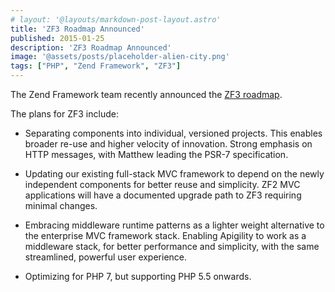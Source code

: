 ```yaml
---
# layout: '@layouts/markdown-post-layout.astro'
title: 'ZF3 Roadmap Announced'
published: 2015-01-25
description: 'ZF3 Roadmap Announced'
image: '@assets/posts/placeholder-alien-city.png'
tags: ["PHP", "Zend Framework", "ZF3"]
---
```


The Zend Framework team recently announced the [ZF3 roadmap](http://framework.zend.com/blog/announcing-the-zend-framework-3-roadmap.html).

The plans for ZF3 include:

* Separating components into individual, versioned projects. This enables broader re-use and higher velocity of innovation.
Strong emphasis on HTTP messages, with Matthew leading the PSR-7 specification.

* Updating our existing full-stack MVC framework to depend on the newly independent components for better reuse and simplicity. ZF2 MVC applications will have a documented upgrade path to ZF3 requiring minimal changes.

* Embracing middleware runtime patterns as a lighter weight alternative to the enterprise MVC framework stack.
Enabling Apigility to work as a middleware stack, for better performance and simplicity, with the same streamlined, powerful user experience.

* Optimizing for PHP 7, but supporting PHP 5.5 onwards.
